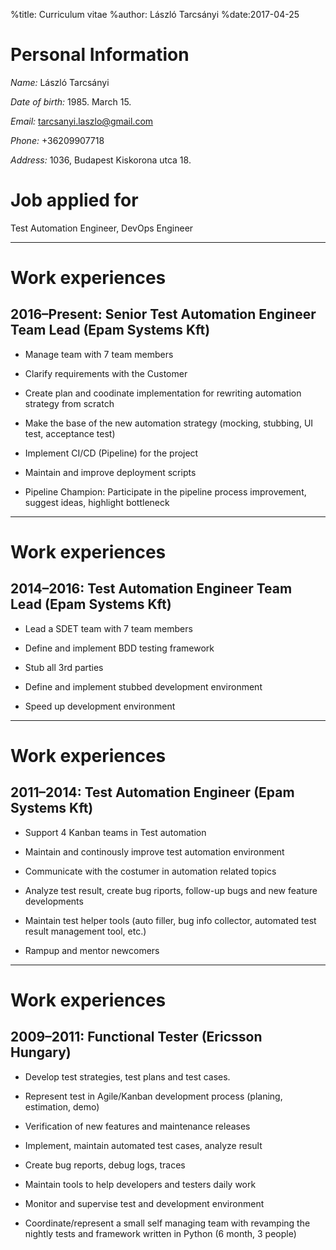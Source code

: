 %title: Curriculum vitae
%author: László Tarcsányi
%date:2017-04-25

# Personal Information
*Name:*           László Tarcsányi

*Date of birth:*  1985. March 15.

*Email:*          tarcsanyi.laszlo@gmail.com

*Phone:*          +36209907718

*Address:*        1036, Budapest Kiskorona utca 18.


# Job applied for
Test Automation Engineer, DevOps Engineer

---
# Work experiences

## 2016–Present: Senior Test Automation Engineer Team Lead     (Epam Systems Kft)

* Manage team with 7 team members

* Clarify requirements with the Customer

* Create plan and coodinate implementation for rewriting automation strategy from scratch

* Make the base of the new automation strategy (mocking, stubbing, UI test, acceptance test)

* Implement CI/CD (Pipeline) for the project

* Maintain and improve deployment scripts

* Pipeline Champion: Participate in the pipeline process improvement, suggest ideas, highlight bottleneck

---
# Work experiences

## 2014–2016: Test Automation Engineer Team Lead               (Epam Systems Kft)

* Lead a SDET team with 7 team members

* Define and implement BDD testing framework

* Stub all 3rd parties

* Define and implement stubbed development environment

* Speed up development environment

---
# Work experiences

## 2011–2014: Test Automation Engineer                         (Epam Systems Kft)

* Support 4 Kanban teams in Test automation

* Maintain and continously improve test automation environment

* Communicate with the costumer in automation related topics

* Analyze test result, create bug riports, follow-up bugs and new feature developments

* Maintain test helper tools (auto filler, bug info collector, automated test result management tool, etc.)

* Rampup and mentor newcomers

---
# Work experiences

## 2009–2011: Functional Tester                                (Ericsson Hungary)

* Develop test strategies, test plans and test cases.

* Represent test in Agile/Kanban development process (planing, estimation, demo)

* Verification of new features and maintenance releases

* Implement, maintain automated test cases, analyze result

* Create bug reports, debug logs, traces

* Maintain tools to help developers and testers daily work

* Monitor and supervise test and development environment

* Coordinate/represent a small self managing team with revamping the nightly tests and framework written in Python (6 month, 3 people)
